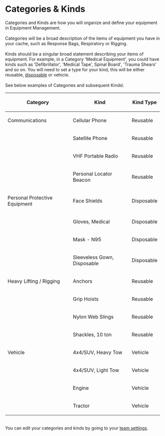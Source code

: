 # Categories & Kinds

Categories and Kinds are how you will organize and define your equipment in Equipment Management. \
\
Categories will be a broad description of the items of equipment you have in your cache, such as Response Bags, Respiratory or Rigging.  \
\
Kinds should be a singular broad statement describing your items of equipment. For example, in a Category 'Medical Equipment', you could have kinds such as 'Defibrillator', 'Medical Tape', Spinal Board', 'Trauma Shears' and so on. You will need to set a type for your kind, this will be either reusable, [disposable](disposable-equipment/) or vehicle. \
\
See below examples of Categories and subsequent Kinds\


| <p><strong>Category </strong><br></p>     | <p> <strong>Kind</strong><br></p>       | <p> <strong>Kind Type</strong><br></p> |
| ----------------------------------------- | --------------------------------------- | -------------------------------------- |
| <p> Communications<br></p>                | <p> Cellular Phone<br></p>              | <p> Reusable<br></p>                   |
|                                           | <p> Satellite Phone<br></p>             | <p> Reusable<br></p>                   |
|                                           | <p> VHF Portable Radio<br></p>          | <p> Reusable<br></p>                   |
|                                           | <p> Personal Locator Beacon  <br></p>   | <p> Reusable<br></p>                   |
| <p>Personal Protective Equipment <br></p> | <p> Face Shields<br></p>                | <p> Disposable<br></p>                 |
|                                           | <p> Gloves, Medical<br></p>             | <p> Disposable<br></p>                 |
|                                           | <p> Mask - N95<br></p>                  | <p> Disposable<br></p>                 |
|                                           | <p> Sleeveless Gown, Disposable<br></p> | <p> Disposable<br></p>                 |
| <p> Heavy Lifting / Rigging<br></p>       | <p> Anchors<br></p>                     | <p> Reusable<br></p>                   |
|                                           | <p> Grip Hoists<br></p>                 | <p> Reusable<br></p>                   |
|                                           | <p> Nylon Web Slings<br></p>            | <p> Reusable<br></p>                   |
|                                           | <p> Shackles, 10 ton<br></p>            | <p> Reusable<br></p>                   |
| <p> Vehicle<br></p>                       | <p> 4x4/SUV, Heavy Tow<br></p>          | <p> Vehicle<br></p>                    |
|                                           | <p> 4x4/SUV, Light Tow<br></p>          | <p> Vehicle<br></p>                    |
|                                           | <p> Engine <br></p>                     | <p> Vehicle<br></p>                    |
|                                           | <p> Tractor<br></p>                     | <p> Vehicle<br></p>                    |

\
You can edit your categories and kinds by going to your [team settings](../equipment-settings.md).
